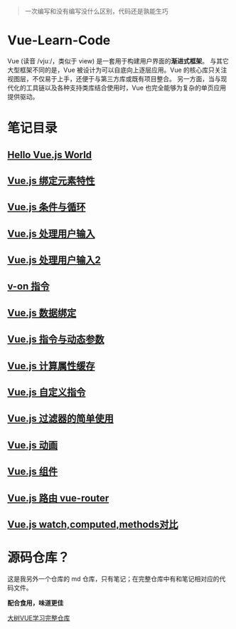 > 一次编写和没有编写没什么区别，代码还是孰能生巧
# Vue-Learn-Code

Vue (读音 /vjuː/，类似于 view) 是一套用于构建用户界面的**渐进式框架**。
与其它大型框架不同的是，Vue 被设计为可以自底向上逐层应用。Vue 的核心库只关注视图层，不仅易于上手，还便于与第三方库或既有项目整合。
另一方面，当与现代化的工具链以及各种支持类库结合使用时，Vue 也完全能够为复杂的单页应用提供驱动。

# 笔记目录

## [Hello Vue.js World](Vue01.md)

## [Vue.js 绑定元素特性](Vue02.md)

## [Vue.js 条件与循环](Vue03.md)

## [Vue.js 处理用户输入](Vue04.md)

## [Vue.js 处理用户输入2](Vue05.md)

## [v-on 指令](Vue06.md)

## [Vue.js 数据绑定](Vue08.md)

## [Vue.js 指令与动态参数](Vue09.md)

## [Vue.js 计算属性缓存](Vue10.md)

## [Vue.js 自定义指令](Vue11Vue自定义指令.md)

## [Vue.js 过滤器的简单使用](Vue12Vue过滤器的简单使用.md)

## [Vue.js 动画](Vue16Vue动画.md)

## [Vue.js 组件](Vue17Vue组件.md)

## [Vue.js 路由 vue-router](Vue20路由.md)

## [Vue.js watch,computed,methods对比](Vue22watch,computed,methods对比.md)


# 源码仓库？

这是我另外一个仓库的 md 仓库，只有笔记；在完整仓库中有和笔记相对应的代码文件。

**配合食用，味道更佳**

[大树VUE学习完整仓库](https://github.com/BEATREE/Vue-Learn)